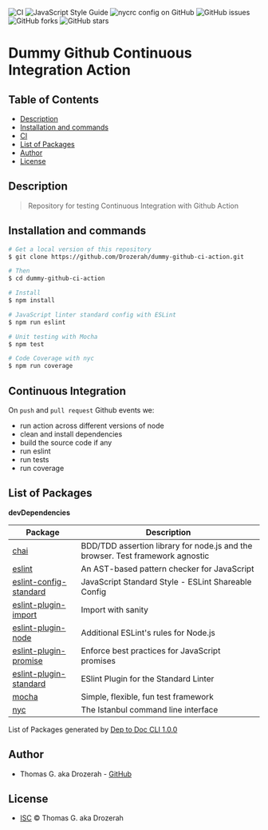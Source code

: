 ![CI](https://github.com/Drozerah/dummy-github-ci-action/workflows/CI/badge.svg)
![JavaScript Style Guide](https://img.shields.io/badge/code_style-standard-brightgreen.svg)
![nycrc config on GitHub](https://img.shields.io/nycrc/Drozerah/dummy-github-ci-action?config=.nycrc.json&label=coverage)
![GitHub issues](https://img.shields.io/github/issues/Drozerah/dummy-github-ci-action)
![GitHub forks](https://img.shields.io/github/forks/Drozerah/dummy-github-ci-action)
![GitHub stars](https://img.shields.io/github/stars/Drozerah/dummy-github-ci-action)
# Dummy Github Continuous Integration Action

Table of Contents
-----------------

- [Description](#description)
- [Installation and commands](#installation-and-commands)
- [CI](#continuous-integration)
- [List of Packages](#list-of-packages)
- [Author](#author)
- [License](#license)

Description
-----------
> Repository for testing Continuous Integration with Github Action

Installation and commands
-------------------------

````bash
# Get a local version of this repository
$ git clone https://github.com/Drozerah/dummy-github-ci-action.git

# Then
$ cd dummy-github-ci-action

# Install
$ npm install

# JavaScript linter standard config with ESLint
$ npm run eslint

# Unit testing with Mocha
$ npm test

# Code Coverage with nyc
$ npm run coverage
````


Continuous Integration
----------------------

On `push` and `pull request` Github events we:
- run action across different versions of node
- clean and install dependencies 
- build the source code if any
- run eslint
- run tests
- run coverage

List of Packages
----------------

__devDependencies__

| Package                                                                             | Description                                                                    |
| ----------------------------------------------------------------------------------- | ------------------------------------------------------------------------------ |
| [chai](http://chaijs.com)                                                           | BDD/TDD assertion library for node.js and the browser. Test framework agnostic |
| [eslint](https://eslint.org)                                                        | An AST-based pattern checker for JavaScript                                    |
| [eslint-config-standard](https://github.com/standard/eslint-config-standard)        | JavaScript Standard Style - ESLint Shareable Config                            |
| [eslint-plugin-import](https://github.com/benmosher/eslint-plugin-import)           | Import with sanity                                                             |
| [eslint-plugin-node](https://github.com/mysticatea/eslint-plugin-node#readme)       | Additional ESLint's rules for Node.js                                          |
| [eslint-plugin-promise](https://github.com/xjamundx/eslint-plugin-promise#readme)   | Enforce best practices for JavaScript promises                                 |
| [eslint-plugin-standard](https://github.com/standard/eslint-plugin-standard#readme) | ESlint Plugin for the Standard Linter                                          |
| [mocha](https://mochajs.org/)                                                       | Simple, flexible, fun test framework                                           |
| [nyc](https://istanbul.js.org/)                                                     | The Istanbul command line interface                                            |


List of Packages generated by [Dep to Doc CLI 1.0.0](https://github.com/Drozerah/dep-to-doc-cli.git)


Author
------

- Thomas G. aka Drozerah - [GitHub](https://github.com/Drozerah)

License
-------

- [ISC](licence) © Thomas G. aka Drozerah